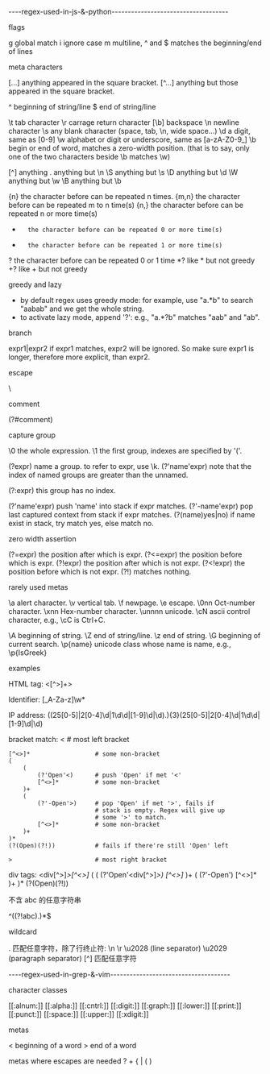 ----regex-used-in-js-&-python------------------------------------

flags

g		global match
i		ignore case
m		multiline, ^ and $ matches the beginning/end of lines

meta characters

[...]   anything appeared in the square bracket.
[^...]  anything but those appeared in the square bracket.

^       beginning of string/line
$       end of string/line

\t 		tab character
\r		carrage return character
[\b]	backspace
\n      newline character
\s      any blank character (space, tab, \n, wide space...)
\d      a digit, same as [0-9]
\w      alphabet or digit or underscore, same as [a-zA-Z0-9_]
\b      begin or end of word, matches a zero-width position.  (that is to
		say, only one of the two characters beside \b matches \w)

[^]		anything
.       anything but \n
\S      anything but \s
\D      anything but \d
\W      anything but \w
\B      anything but \b

{n}     the character before can be repeated n times.
{m,n}   the character before can be repeated m to n time(s)
{n,}    the character before can be repeated n or more time(s)
*       the character before can be repeated 0 or more time(s)
+       the character before can be repeated 1 or more time(s)
?       the character before can be repeated 0 or 1 time
*?		like * but not greedy
+?		like + but not greedy

greedy and lazy

*   by default regex uses greedy mode: for example, use "a.*b"
    to search "aabab" and we get the whole string.
*   to activate lazy mode, append '?': e.g., "a.*?b" matches
    "aab" and "ab".

branch

expr1|expr2     if expr1 matches, expr2 will be ignored. So
                make sure expr1 is longer, therefore more
                explicit, than expr2.

escape

\

comment

(?#comment)

capture group

\0              the whole expression.
\1              the first group, indexes are specified by '('.

(?<name>expr)   name a group. to refer to expr, use \k<name>.
(?'name'expr)   note that the index of named groups are greater
                than the unnamed.

(?:expr)        this group has no index.

(?'name'expr)   push 'name' into stack if expr matches.
(?'-name'expr)  pop last captured context from stack if expr
                matches.
(?(name)yes|no) if name exist in stack, try match yes, else
                match no.

zero width assertion

(?=expr)        the position after which is expr.
(?<=expr)       the position before which is expr.
(?!expr)        the position after which is not expr.
(?<!expr)       the position before which is not expr.
(?!)            matches nothing.

rarely used metas

\a			alert character.
\v			vertical tab.
\f			newpage.
\e 			escape.
\0nn		Oct-number character.
\xnn 		Hex-number character.
\unnnn		unicode.
\cN 		ascii control character, e.g., \cC is Ctrl+C.
	
\A			beginning of string.
\Z			end of string/line.
\z			end of string.
\G			beginning of current search.
\p{name}	unicode class whose name is name, e.g., \p{IsGreek}
	
examples

HTML tag:
    <[^>]+>

Identifier:
    [_A-Za-z]\w*

IP address:
    ((25[0-5]|2[0-4]\d|1\d\d|[1-9]\d|\d)\.){3}(25[0-5]|2[0-4]\d|1\d\d|[1-9]\d|\d)

bracket match:
    <                       # most left bracket

    [^<>]*                  # some non-bracket
    (
        (
            (?'Open'<)      # push 'Open' if met '<'
            [^<>]*          # some non-bracket
        )+
        (
            (?'-Open'>)     # pop 'Open' if met '>', fails if
                            # stack is empty. Regex will give up
                            # some '>' to match.
            [^<>]*          # some non-bracket
        )+
    )*
    (?(Open)(?!))           # fails if there're still 'Open' left

    >                       # most right bracket

div tags:
	<div[^>]*>[^<>]*
	(
		(
			(?'Open'<div[^>]*>)
			[^<>]*
		)+
		(
			(?'-Open'</div>)
			[^<>]*
		)+
	)*
	(?(Open)(?!))
	</div>

不含 abc 的任意字符串

^((?!abc).)*$

wildcard

. 匹配任意字符，除了行终止符: \n \r \u2028 (line separator) \u2029 (paragraph separator)
[^] 匹配任意字符

----regex-used-in-grep-&-vim-------------------------------------

character classes

[[:alnum:]] [[:alpha:]] [[:cntrl:]] [[:digit:]] [[:graph:]] [[:lower:]]
[[:print:]] [[:punct:]] [[:space:]] [[:upper:]] [[:xdigit:]]

metas

\<		beginning of a word
\>		end of a word

metas where escapes are needed
\?
\+
\{
\|
\(
\)
